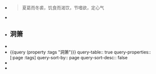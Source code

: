- > 夏葛而冬裘，饥食而渴饮，节嗜欲，定心气
-
- ## 洞箫
-
- {{query (property :tags "洞箫")}}
  query-table:: true
  query-properties:: [:page :tags]
  query-sort-by:: page
  query-sort-desc:: false
-
-